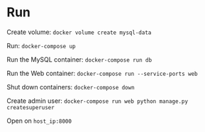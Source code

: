 # Run

Create volume: `docker volume create mysql-data`

Run: `docker-compose up`

Run the MySQL container: `docker-compose run db`

Run the Web container: `docker-compose run --service-ports web`

Shut down containers: `docker-compose down`

Create admin user: `docker-compose run web python manage.py createsuperuser`

Open on `host_ip:8000`
